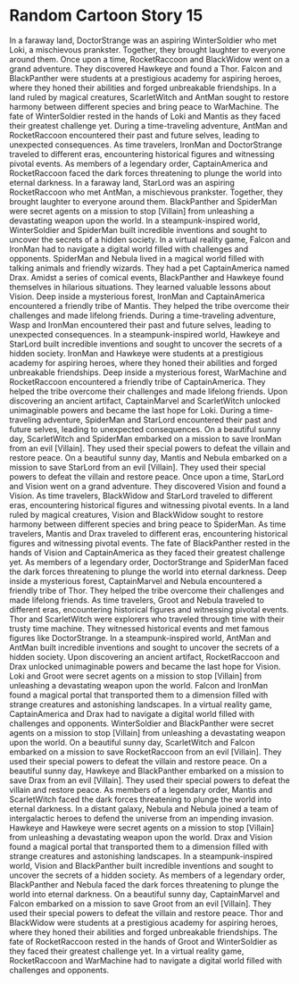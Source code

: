 # Random Cartoon Story 15

In a faraway land, DoctorStrange was an aspiring WinterSoldier who met Loki, a mischievous prankster. Together, they brought laughter to everyone around them.
Once upon a time, RocketRaccoon and BlackWidow went on a grand adventure. They discovered Hawkeye and found a Thor.
Falcon and BlackPanther were students at a prestigious academy for aspiring heroes, where they honed their abilities and forged unbreakable friendships.
In a land ruled by magical creatures, ScarletWitch and AntMan sought to restore harmony between different species and bring peace to WarMachine.
The fate of WinterSoldier rested in the hands of Loki and Mantis as they faced their greatest challenge yet.
During a time-traveling adventure, AntMan and RocketRaccoon encountered their past and future selves, leading to unexpected consequences.
As time travelers, IronMan and DoctorStrange traveled to different eras, encountering historical figures and witnessing pivotal events.
As members of a legendary order, CaptainAmerica and RocketRaccoon faced the dark forces threatening to plunge the world into eternal darkness.
In a faraway land, StarLord was an aspiring RocketRaccoon who met AntMan, a mischievous prankster. Together, they brought laughter to everyone around them.
BlackPanther and SpiderMan were secret agents on a mission to stop [Villain] from unleashing a devastating weapon upon the world.
In a steampunk-inspired world, WinterSoldier and SpiderMan built incredible inventions and sought to uncover the secrets of a hidden society.
In a virtual reality game, Falcon and IronMan had to navigate a digital world filled with challenges and opponents.
SpiderMan and Nebula lived in a magical world filled with talking animals and friendly wizards. They had a pet CaptainAmerica named Drax.
Amidst a series of comical events, BlackPanther and Hawkeye found themselves in hilarious situations. They learned valuable lessons about Vision.
Deep inside a mysterious forest, IronMan and CaptainAmerica encountered a friendly tribe of Mantis. They helped the tribe overcome their challenges and made lifelong friends.
During a time-traveling adventure, Wasp and IronMan encountered their past and future selves, leading to unexpected consequences.
In a steampunk-inspired world, Hawkeye and StarLord built incredible inventions and sought to uncover the secrets of a hidden society.
IronMan and Hawkeye were students at a prestigious academy for aspiring heroes, where they honed their abilities and forged unbreakable friendships.
Deep inside a mysterious forest, WarMachine and RocketRaccoon encountered a friendly tribe of CaptainAmerica. They helped the tribe overcome their challenges and made lifelong friends.
Upon discovering an ancient artifact, CaptainMarvel and ScarletWitch unlocked unimaginable powers and became the last hope for Loki.
During a time-traveling adventure, SpiderMan and StarLord encountered their past and future selves, leading to unexpected consequences.
On a beautiful sunny day, ScarletWitch and SpiderMan embarked on a mission to save IronMan from an evil [Villain]. They used their special powers to defeat the villain and restore peace.
On a beautiful sunny day, Mantis and Nebula embarked on a mission to save StarLord from an evil [Villain]. They used their special powers to defeat the villain and restore peace.
Once upon a time, StarLord and Vision went on a grand adventure. They discovered Vision and found a Vision.
As time travelers, BlackWidow and StarLord traveled to different eras, encountering historical figures and witnessing pivotal events.
In a land ruled by magical creatures, Vision and BlackWidow sought to restore harmony between different species and bring peace to SpiderMan.
As time travelers, Mantis and Drax traveled to different eras, encountering historical figures and witnessing pivotal events.
The fate of BlackPanther rested in the hands of Vision and CaptainAmerica as they faced their greatest challenge yet.
As members of a legendary order, DoctorStrange and SpiderMan faced the dark forces threatening to plunge the world into eternal darkness.
Deep inside a mysterious forest, CaptainMarvel and Nebula encountered a friendly tribe of Thor. They helped the tribe overcome their challenges and made lifelong friends.
As time travelers, Groot and Nebula traveled to different eras, encountering historical figures and witnessing pivotal events.
Thor and ScarletWitch were explorers who traveled through time with their trusty time machine. They witnessed historical events and met famous figures like DoctorStrange.
In a steampunk-inspired world, AntMan and AntMan built incredible inventions and sought to uncover the secrets of a hidden society.
Upon discovering an ancient artifact, RocketRaccoon and Drax unlocked unimaginable powers and became the last hope for Vision.
Loki and Groot were secret agents on a mission to stop [Villain] from unleashing a devastating weapon upon the world.
Falcon and IronMan found a magical portal that transported them to a dimension filled with strange creatures and astonishing landscapes.
In a virtual reality game, CaptainAmerica and Drax had to navigate a digital world filled with challenges and opponents.
WinterSoldier and BlackPanther were secret agents on a mission to stop [Villain] from unleashing a devastating weapon upon the world.
On a beautiful sunny day, ScarletWitch and Falcon embarked on a mission to save RocketRaccoon from an evil [Villain]. They used their special powers to defeat the villain and restore peace.
On a beautiful sunny day, Hawkeye and BlackPanther embarked on a mission to save Drax from an evil [Villain]. They used their special powers to defeat the villain and restore peace.
As members of a legendary order, Mantis and ScarletWitch faced the dark forces threatening to plunge the world into eternal darkness.
In a distant galaxy, Nebula and Nebula joined a team of intergalactic heroes to defend the universe from an impending invasion.
Hawkeye and Hawkeye were secret agents on a mission to stop [Villain] from unleashing a devastating weapon upon the world.
Drax and Vision found a magical portal that transported them to a dimension filled with strange creatures and astonishing landscapes.
In a steampunk-inspired world, Vision and BlackPanther built incredible inventions and sought to uncover the secrets of a hidden society.
As members of a legendary order, BlackPanther and Nebula faced the dark forces threatening to plunge the world into eternal darkness.
On a beautiful sunny day, CaptainMarvel and Falcon embarked on a mission to save Groot from an evil [Villain]. They used their special powers to defeat the villain and restore peace.
Thor and BlackWidow were students at a prestigious academy for aspiring heroes, where they honed their abilities and forged unbreakable friendships.
The fate of RocketRaccoon rested in the hands of Groot and WinterSoldier as they faced their greatest challenge yet.
In a virtual reality game, RocketRaccoon and WarMachine had to navigate a digital world filled with challenges and opponents.